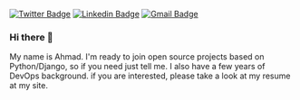 
[![Twitter Badge](https://img.shields.io/badge/-@sakshamtaneja-1ca0f1?style=flat-square&labelColor=1ca0f1&logo=twitter&logoColor=white&link=https://twitter.com/sakshamtaneja00)](https://twitter.com/_ahmadly) 
[![Linkedin Badge](https://img.shields.io/badge/-sakshamtaneja-blue?style=flat-square&logo=Linkedin&logoColor=white&link=https://www.linkedin.com/in/ahmad-hosseini/)](https://www.linkedin.com/in/ahmad-hosseini/) 
[![Gmail Badge](https://img.shields.io/badge/-ahmadly.com@gmail.com-c14438?style=flat-square&logo=Gmail&logoColor=white&link=mailto:ahmadly.com@gmail.com)](mailto:ahmadly.com@gmail.com)

### Hi there 👋
My name is Ahmad. I'm ready to join open source projects based on Python/Django, so if you need just tell me. I also have a few years of DevOps background. if you are interested, please take a look at my resume at my site. 
